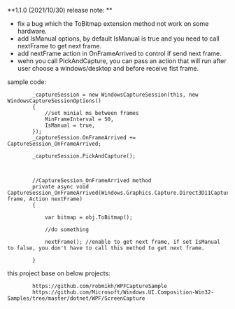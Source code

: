 \*\*1.1.0 (2021/10/30) release note: \*\*

* fix a bug which the ToBitmap extension method not work on some hardware.
* add IsManual options, by default IsManual is true and you need to call nextFrame to get next frame.
* add nextFrame action in OnFrameArrived to control if send next frame.
* wehn you call PickAndCapture, you can pass an action that will run after user choose a windows/desktop and before receive fist frame. 

sample code:

```
        _captureSession = new WindowsCaptureSession(this, new WindowsCaptureSessionOptions()
        {
            //set minial ms between frames
            MinFrameInterval = 50,
            IsManual = true,
        });
        _captureSession.OnFrameArrived += CaptureSession_OnFrameArrived;

        _captureSession.PickAndCapture();



        //CaptureSession_OnFrameArrived method
        private async void CaptureSession_OnFrameArrived(Windows.Graphics.Capture.Direct3D11CaptureFrame frame, Action nextFrame)
        {

            var bitmap = obj.ToBitmap();

            //do something

            nextFrame(); //enable to get next frame, if set IsManual to false, you don't have to call this method to get next frame.

        }
```

this project base on below projects:

```
        https://github.com/robmikh/WPFCaptureSample
        https://github.com/Microsoft/Windows.UI.Composition-Win32-Samples/tree/master/dotnet/WPF/ScreenCapture
```
